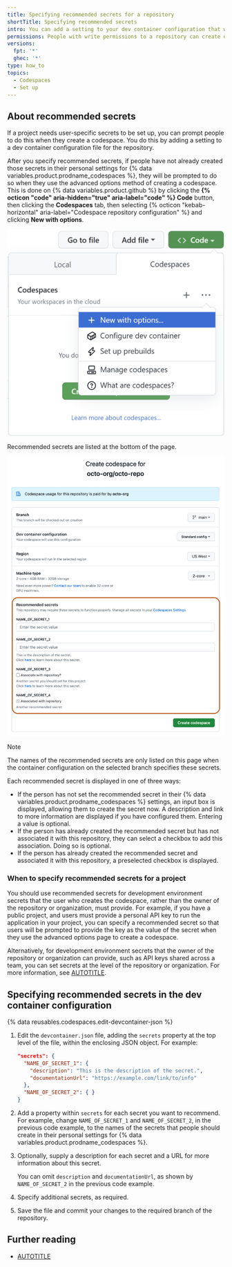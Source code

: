 ```yaml
---
title: Specifying recommended secrets for a repository
shortTitle: Specifying recommended secrets
intro: You can add a setting to your dev container configuration that will prompt people to set specific development environment secrets when they create a codespace.
permissions: People with write permissions to a repository can create or edit the codespace configuration.
versions:
  fpt: '*'
  ghec: '*'
type: how_to
topics:
  - Codespaces
  - Set up
---
```


## About recommended secrets

If a project needs user-specific secrets to be set up, you can prompt people to do this when they create a codespace. You do this by adding a setting to a dev container configuration file for the repository.

After you specify recommended secrets, if people have not already created those secrets in their personal settings for {% data variables.product.prodname_codespaces %}, they will be prompted to do so when they use the advanced options method of creating a codespace. This is done on {% data variables.product.github %} by clicking the **{% octicon "code" aria-hidden="true" aria-label="code" %} Code** button, then clicking the **Codespaces** tab, then selecting {% octicon "kebab-horizontal" aria-label="Codespace repository configuration" %} and clicking **New with options**.

![Screenshot of the options dropdown in the "{% data variables.product.prodname_codespaces %}" tab, with the option "New with options" highlighted.](/assets/images/help/codespaces/default-machine-type.png)

Recommended secrets are listed at the bottom of the page.

<img src="/assets/images/help/codespaces/recommended-secrets.png" style="max-height:50rem" alt='Screenshot of the "Create codespace" page with four recommended secrets highlighted with a dark orange outline.' />

> [!NOTE]
> The names of the recommended secrets are only listed on this page when the container configuration on the selected branch specifies these secrets.

Each recommended secret is displayed in one of three ways:

* If the person has not set the recommended secret in their {% data variables.product.prodname_codespaces %} settings, an input box is displayed, allowing them to create the secret now. A description and link to more information are displayed if you have configured them. Entering a value is optional.
* If the person has already created the recommended secret but has not associated it with this repository, they can select a checkbox to add this association. Doing so is optional.
* If the person has already created the recommended secret and associated it with this repository, a preselected checkbox is displayed.

### When to specify recommended secrets for a project

You should use recommended secrets for development environment secrets that the user who creates the codespace, rather than the owner of the repository or organization, must provide. For example, if you have a public project, and users must provide a personal API key to run the application in your project, you can specify a recommended secret so that users will be prompted to provide the key as the value of the secret when they use the advanced options page to create a codespace.

Alternatively, for development environment secrets that the owner of the repository or organization can provide, such as API keys shared across a team, you can set secrets at the level of the repository or organization. For more information, see [AUTOTITLE](/codespaces/managing-codespaces-for-your-organization/managing-development-environment-secrets-for-your-repository-or-organization).

## Specifying recommended secrets in the dev container configuration

{% data reusables.codespaces.edit-devcontainer-json %}
1. Edit the `devcontainer.json` file, adding the `secrets` property at the top level of the file, within the enclosing JSON object. For example:

   ```json copy
   "secrets": {
     "NAME_OF_SECRET_1": {
       "description": "This is the description of the secret.",
       "documentationUrl": "https://example.com/link/to/info"
     },
     "NAME_OF_SECRET_2": { }
   }
   ```

1. Add a property within `secrets` for each secret you want to recommend. For example, change `NAME_OF_SECRET_1` and `NAME_OF_SECRET_2`, in the previous code example, to the names of the secrets that people should create in their personal settings for {% data variables.product.prodname_codespaces %}.
1. Optionally, supply a description for each secret and a URL for more information about this secret.

   You can omit `description` and `documentationUrl`, as shown by `NAME_OF_SECRET_2` in the previous code example.

1. Specify additional secrets, as required.
1. Save the file and commit your changes to the required branch of the repository.

## Further reading

* [AUTOTITLE](/codespaces/developing-in-a-codespace/creating-a-codespace-for-a-repository?tool=webui#creating-a-codespace-for-a-repository)
